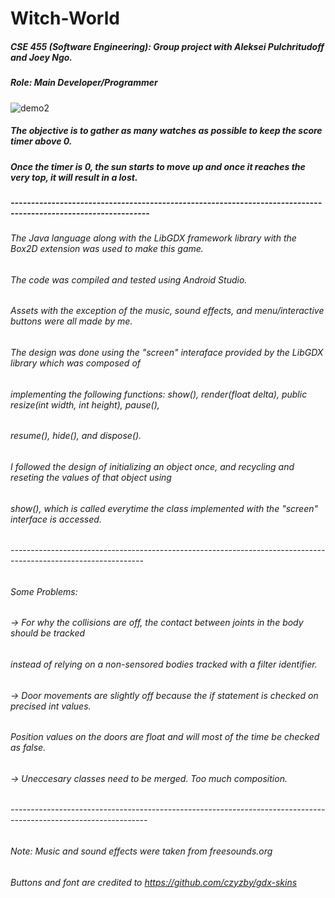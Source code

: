 # Witch-World

##### CSE 455 (Software Engineering): Group project with Aleksei Pulchritudoff and Joey Ngo.
##### Role: Main Developer/Programmer

![demo2](https://github.com/Jaime-Cristobal/Witch-World/blob/master/demogif2.gif?raw=true)

##### The objective is to gather as many watches as possible to keep the score timer above 0.
##### Once the timer is 0, the sun starts to move up and once it reaches the very top, it will result in a lost.
#####    
#####  --------------------------------------------------------------------------------------------------------------
###### The Java language along with the LibGDX framework library with the Box2D extension was used to make this game. 
###### The code was compiled and tested using Android Studio.

###### Assets with the exception of the music, sound effects, and menu/interactive buttons were all made by me.

###### The design was done using the "screen" interaface provided by the LibGDX library which was composed of
###### implementing the following functions: show(), render(float delta), public resize(int width, int height), pause(),
###### resume(), hide(), and dispose().

###### I followed the design of initializing an object once, and recycling and reseting the values of that object using
###### show(), which is called everytime the class implemented with the "screen" interface is accessed. 
###### ---------------------------------------------------------------------------------------------------------------
###### Some Problems:
######      -> For why the collisions are off, the contact between joints in the body should be tracked
######         instead of relying on a non-sensored bodies tracked with a filter identifier.
######      -> Door movements are slightly off because the if statement is checked on precised int values.
######         Position values on the doors are float and will most of the time be checked as false.
######      -> Uneccesary classes need to be merged. Too much composition.
###### ----------------------------------------------------------------------------------------------------------------
###### Note: Music and sound effects were taken from freesounds.org
######       Buttons and font are credited to https://github.com/czyzby/gdx-skins
